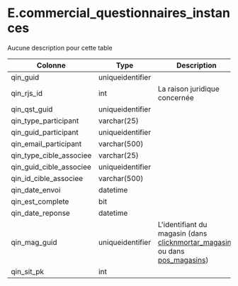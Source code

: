 # E.commercial_questionnaires_instances

Aucune description pour cette table

Colonne|Type|Description
---|---|---
qin_guid|uniqueidentifier|
qin_rjs_id|int|La raison juridique concernée 
qin_qst_guid|uniqueidentifier|
qin_type_participant|varchar(25)|
qin_guid_participant|uniqueidentifier|
qin_email_participant|varchar(500)|
qin_type_cible_associee|varchar(25)|
qin_guid_cible_associee|uniqueidentifier|
qin_id_cible_associee|varchar(500)|
qin_date_envoi|datetime|
qin_est_complete|bit|
qin_date_reponse|datetime|
qin_mag_guid|uniqueidentifier|L'identifiant du magasin (dans [clicknmortar_magasins](generated_clicknmortar_magasins.md) ou dans [pos_magasins](generated_pos_magasins.md)) 
qin_sit_pk|int|

